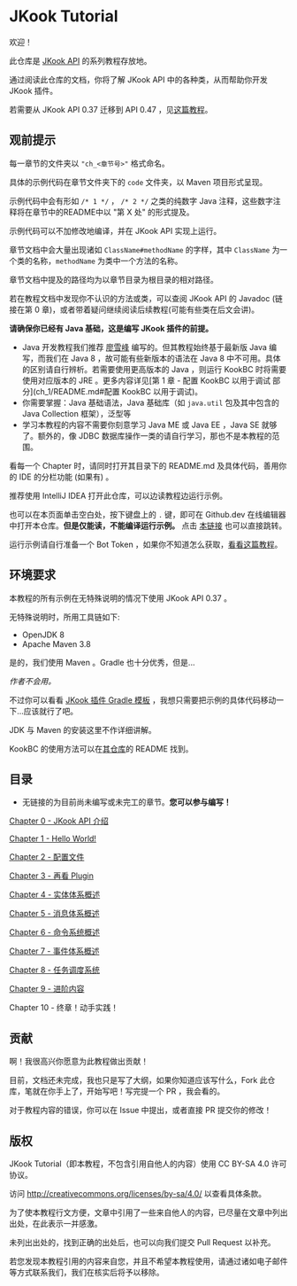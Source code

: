 # JKook Tutorial

欢迎！

此仓库是 [JKook API](https://github.com/SNWCreations/JKook) 的系列教程存放地。

通过阅读此仓库的文档，你将了解 JKook API 中的各种类，从而帮助你开发 JKook 插件。

若需要从 JKook API 0.37 迁移到 API 0.47 ，见[这篇教程](Migrate_To_0.47.md)。

## 观前提示

每一章节的文件夹以 `"ch_<章节号>"` 格式命名。

具体的示例代码在章节文件夹下的 `code` 文件夹，以 Maven 项目形式呈现。

示例代码中会有形如 `/* 1 */` ， `/* 2 */` 之类的纯数字 Java 注释，这些数字注释将在章节中的README中以 "第 X 处" 的形式提及。

示例代码可以不加修改地编译，并在 JKook API 实现上运行。

章节文档中会大量出现诸如 `ClassName#methodName` 的字样，其中 `ClassName` 为一个类的名称，`methodName` 为类中一个方法的名称。

章节文档中提及的路径均为以章节目录为根目录的相对路径。

若在教程文档中发现你不认识的方法或类，可以查阅 JKook API 的 Javadoc (链接在第 0 章)，或者带着疑问继续阅读后续教程(可能有些类在后文会讲)。

**请确保你已经有 Java 基础，这是编写 JKook 插件的前提。**
* Java 开发教程我们推荐 [廖雪峰](https://www.liaoxuefeng.com/wiki/1252599548343744) 编写的。但其教程始终基于最新版 Java 编写，而我们在 Java 8 ，故可能有些新版本的语法在 Java 8 中不可用。具体的区别请自行辨析。若需要使用更高版本的 Java ，则运行 KookBC 时将需要使用对应版本的 JRE 。更多内容详见[第 1 章 - 配置 KookBC 以用于调试 部分](ch_1/README.md#配置 KookBC 以用于调试)。
* 你需要掌握：Java 基础语法，Java 基础库（如 `java.util` 包及其中包含的 Java Collection 框架），泛型等
* 学习本教程的内容不需要你刻意学习 Java ME 或 Java EE ，Java SE 就够了。额外的，像 JDBC 数据库操作一类的请自行学习，那也不是本教程的范围。

看每一个 Chapter 时，请同时打开其目录下的 README.md 及具体代码，善用你的 IDE 的分栏功能 (如果有) 。

推荐使用 IntelliJ IDEA 打开此仓库，可以边读教程边运行示例。

也可以在本页面单击空白处，按下键盘上的 `.` 键，即可在 Github.dev 在线编辑器中打开本仓库。**但是仅能读，不能编译运行示例。** 点击 [本链接](https://github.dev/SNWCreations/JKookTutorial) 也可以直接跳转。

运行示例请自行准备一个 Bot Token ，如果你不知道怎么获取，[看看这篇教程](Get_Bot_Token.md)。

## 环境要求

本教程的所有示例在无特殊说明的情况下使用 JKook API 0.37 。

无特殊说明时，所用工具链如下:

* OpenJDK 8
* Apache Maven 3.8

是的，我们使用 Maven 。Gradle 也十分优秀，但是...

_作者不会用。_

不过你可以看看 [JKook 插件 Gradle 模板](https://github.com/RealSeek/JKookExample) ，我想只需要把示例的具体代码移动一下...应该就行了吧。

JDK 与 Maven 的安装这里不作详细讲解。

KookBC 的使用方法可以在[其仓库](https://github.com/SNWCreations/KookBC)的 README 找到。

## 目录

* 无链接的为目前尚未编写或未完工的章节。**您可以参与编写！**

[Chapter 0 - JKook API 介绍](ch_0/README.md)

[Chapter 1 - Hello World!](ch_1/README.md)

[Chapter 2 - 配置文件](ch_2/README.md)

[Chapter 3 - 再看 Plugin](ch_3/README.md)

[Chapter 4 - 实体体系概述](ch_4/README.md)

[Chapter 5 - 消息体系概述](ch_5/README.md)

[Chapter 6 - 命令系统概述](ch_6/README.md)

[Chapter 7 - 事件体系概述](ch_7/README.md)

[Chapter 8 - 任务调度系统](ch_8/README.md)

[Chapter 9 - 进阶内容](ch_9/README.md)

Chapter 10 - 终章！动手实践！

## 贡献

啊！我很高兴你愿意为此教程做出贡献！

目前，文档还未完成，我也只是写了大纲，如果你知道应该写什么，Fork 此仓库，笔就在你手上了，开始写吧！写完提一个 PR ，我会看的。

对于教程内容的错误，你可以在 Issue 中提出，或者直接 PR 提交你的修改！

## 版权

JKook Tutorial（即本教程，不包含引用自他人的内容）使用 CC BY-SA 4.0 许可协议。

访问 http://creativecommons.org/licenses/by-sa/4.0/ 以查看具体条款。

为了使本教程行文方便，文章中引用了一些来自他人的内容，已尽量在文章中列出出处，在此表示一并感激。

未列出出处的，找到正确的出处后，也可以向我们提交 Pull Request 以补充。

若您发现本教程引用的内容来自您，并且不希望本教程使用，请通过诸如电子邮件等方式联系我们，我们在核实后将予以移除。
